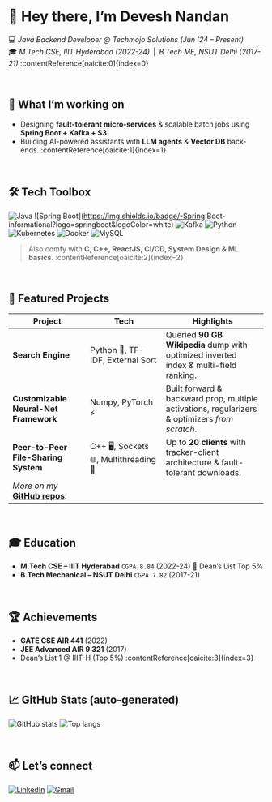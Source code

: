 <!-- README.md for GitHub profile repo named exactly like your username -->

# 👋 Hey there, I’m **Devesh Nandan**

💻 _Java Backend Developer @ Techmojo Solutions (Jun ’24 – Present)_  
🎓 _M.Tech CSE, IIIT Hyderabad (2022-24)_ | _B.Tech ME, NSUT Delhi (2017-21)_ :contentReference[oaicite:0]{index=0}

<br/>

## 🔭 What I’m working on
- Designing **fault-tolerant micro-services** &️ scalable batch jobs using **Spring Boot + Kafka + S3**.
- Building AI-powered assistants with **LLM agents** & **Vector DB** back-ends. :contentReference[oaicite:1]{index=1}

<br/>

## 🛠️ Tech Toolbox
![Java](https://img.shields.io/badge/-Java-informational?logo=openjdk&logoColor=white)
![Spring Boot](https://img.shields.io/badge/-Spring Boot-informational?logo=springboot&logoColor=white)
![Kafka](https://img.shields.io/badge/-Kafka-informational?logo=apachekafka&logoColor=white)
![Python](https://img.shields.io/badge/-Python-informational?logo=python&logoColor=white)
![Kubernetes](https://img.shields.io/badge/-K8s-informational?logo=kubernetes&logoColor=white)
![Docker](https://img.shields.io/badge/-Docker-informational?logo=docker&logoColor=white)
![MySQL](https://img.shields.io/badge/-MySQL-informational?logo=mysql&logoColor=white)

> Also comfy with **C, C++, ReactJS, CI/CD, System Design & ML basics**. :contentReference[oaicite:2]{index=2}

<br/>

## 🚀 Featured Projects
| Project | Tech | Highlights |
|---------|------|------------|
| **Search Engine** | Python 🐍, TF-IDF, External Sort | Queried **90 GB Wikipedia** dump with optimized inverted index & multi-field ranking. |
| **Customizable Neural-Net Framework** | Numpy, PyTorch ⚡ | Built forward & backward prop, multiple activations, regularizers & optimizers _from scratch_. |
| **Peer-to-Peer File-Sharing System** | C++ 🖥️, Sockets 🌐, Multithreading 🔄 | Up to **20 clients** with tracker-client architecture & fault-tolerant downloads. |
| _More on my_ **[GitHub repos](https://github.com/Dev-Nan?tab=repositories)**. |

<br/>

## 🎓 Education
- **M.Tech CSE – IIIT Hyderabad** `CGPA 8.84` (2022-24) 🏅 Dean’s List Top 5%  
- **B.Tech Mechanical – NSUT Delhi** `CGPA 7.82` (2017-21)

<br/>

## 🏆 Achievements
- **GATE CSE AIR 441** (2022)  
- **JEE Advanced AIR 9 321** (2017)  
- Dean’s List 1 @ IIIT-H (Top 5%) :contentReference[oaicite:3]{index=3}

<br/>

## 📈 GitHub Stats (auto-generated)
![GitHub stats](https://github-readme-stats.vercel.app/api?username=Dev-Nan&show_icons=true&hide_title=true)
![Top langs](https://github-readme-stats.vercel.app/api/top-langs/?username=Dev-Nan&layout=compact)

<br/>

## 📫 Let’s connect
[![LinkedIn](https://img.shields.io/badge/LinkedIn-blue?logo=linkedin&logoColor=white)](https://www.linkedin.com/in/devesh-nandan-33a74b128/)
[![Gmail](https://img.shields.io/badge/Gmail-red?logo=gmail&logoColor=white)](mailto:deveshsharma912@gmail.com)
 <!-- replace with real site if any -->

<!-- ⭐ Optional: add visitor count
![Profile views](https://komarev.com/ghpvc/?username=Dev-Nan&style=flat-square)
-->

